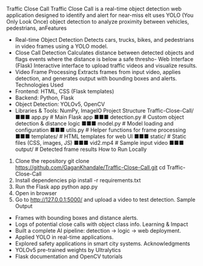 Traffic Close Call
Traffic Close Call is a real-time object detection web application designed to identify and alert for near-miss eIt uses YOLO (You Only Look Once) object detection to analyze proximity between vehicles, pedestrians, anFeatures
- Real-time Object Detection
 Detects cars, trucks, bikes, and pedestrians in video frames using a YOLO model.
- Close Call Detection
 Calculates distance between detected objects and flags events where the distance is below a safe thresho- Web Interface (Flask)
 Interactive interface to upload traffic videos and visualize results.
- Video Frame Processing
 Extracts frames from input video, applies detection, and generates output with bounding boxes and alerts.
Technologies Used
- Frontend: HTML, CSS (Flask templates)
- Backend: Python, Flask
- Object Detection: YOLOv5, OpenCV
- Libraries & Tools: NumPy, ImageIO
Project Structure
Traffic-Close-Call/
■■■ app.py # Main Flask app
■■■ detection.py # Custom object detection & distance logic
■■■ model.py # Model loading and configuration
■■■ utils.py # Helper functions for frame processing
■■■ templates/ # HTML templates for web UI
■■■ static/ # Static files (CSS, images, JS)
■■■ vid2.mp4 # Sample input video
■■■ output/ # Detected frame results
How to Run Locally
1. Clone the repository
 git clone https://github.com/GaganKhandale/Traffic-Close-Call.git
 cd Traffic-Close-Call
2. Install dependencies
 pip install -r requirements.txt
3. Run the Flask app
 python app.py
4. Open in browser
5. Go to http://127.0.0.1:5000/ and upload a video to test detection.
Sample Output
- Frames with bounding boxes and distance alerts.
- Logs of potential close calls with object class info.
Learning & Impact
- Built a complete AI pipeline: detection → logic → web deployment.
- Applied YOLO in real-time applications.
- Explored safety applications in smart city systems.
Acknowledgments
- YOLOv5 pre-trained weights by Ultralytics
- Flask documentation and OpenCV tutorials
